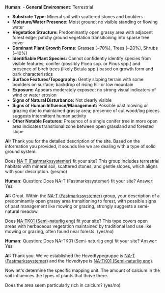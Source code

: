 **Human:** - **General Environment:** Terrestrial  
- **Substrate Type:** Mineral soil with scattered stones and boulders  
- **Moisture/Water Presence:** Moist ground; no visible standing or flowing water  
- **Vegetation Structure:** Predominantly open grassy area with adjacent forest edge; patchy ground vegetation transitioning into sparse tree cover  
- **Dominant Plant Growth Forms:** Grasses (~70%), Trees (~20%), Shrubs (~10%)  
- **Identifiable Plant Species:** Cannot confidently identify species from visible features; conifer (possibly Picea spp. or Pinus spp.) and presence of birch trees (likely Betula spp.) based on growth form and bark characteristics  
- **Surface Features/Topography:** Gently sloping terrain with some boulders on surface; backdrop of rising hill or low mountain  
- **Exposure:** Appears moderately exposed; no strong visual indicators of wind or water erosion  
- **Signs of Natural Disturbance:** Not clearly visible  
- **Signs of Human Influence/Management:** Possible past mowing or grazing due to maintained grassy area; presence of cut wood/log pieces suggests intermittent human activity  
- **Other Notable Features:** Presence of a single conifer tree in more open area indicates transitional zone between open grassland and forested slope

**AI:** Thank you for the detailed description of the site. Based on the information you provided, it sounds like we are dealing with a type of solid ground system.

Does [NA-T (Fastmarkssystemer)](https://naturinorge.artsdatabanken.no/NIN-3.0-T-C-PE-NA-MB-NA-T) fit your site? This group includes terrestrial habitats with mineral soil, scattered stones, and gentle slopes, which aligns with your description. (yes/no)

**Human:** Question: Does NA-T (Fastmarkssystemer) fit your site? 
Answer: Yes

**AI:** Great. Within the [NA-T (Fastmarkssystemer)](https://naturinorge.artsdatabanken.no/NIN-3.0-T-C-PE-NA-MB-NA-T) group, your description of a predominantly open grassy area transitioning to forest, with possible signs of past management like mowing or grazing, strongly suggests a semi-natural meadow.

Does [NA-TK01 (Semi-naturlig eng)](https://naturinorge.artsdatabanken.no/NIN-3.0-T-C-PE-NA-MB-A-TK01) fit your site? This type covers open areas with herbaceous vegetation maintained by traditional land use like mowing or grazing, often found near forests. (yes/no)

**Human:** Question: Does NA-TK01 (Semi-naturlig eng) fit your site? 
Answer: Yes

**AI:** Thank you. We've established the Hovedtypegruppe is [NA-T (Fastmarkssystemer)](https://naturinorge.artsdatabanken.no/NIN-3.0-T-C-PE-NA-MB-NA-T) and the Hovedtype is [NA-TK01 (Semi-naturlig eng)](https://naturinorge.artsdatabanken.no/NIN-3.0-T-C-PE-NA-MB-A-TK01).

Now let's determine the specific mapping unit. The amount of calcium in the soil influences the types of plants that thrive there.

Does the area seem particularly rich in calcium? (yes/no)